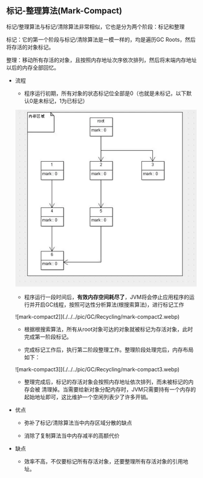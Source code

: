 ## 标记-整理算法(Mark-Compact)

标记/整理算法与标记/清除算法非常相似，它也是分为两个阶段：标记和整理

标记：它的第一个阶段与标记/清除算法是一模一样的，均是遍历GC Roots，然后将存活的对象标记。

整理：移动所有存活的对象，且按照内存地址次序依次排列，然后将末端内存地址以后的内存全部回忆。

* 流程

	* 程序运行初期，所有对象的状态标记位全部是0（也就是未标记，以下默认0是未标记，1为已标记）

	![mark-compact1](./../../pic/GC/Recycling/mark-compact1.webp)

	* 程序运行一段时间后，**有效内存空间耗尽了**，JVM将会停止应用程序的运行并开启GC线程，按照可达性分析算法(根搜索算法)，进行标记工作

	![mark-compact2]](./../../pic/GC/Recycling/mark-compact2.webp)

	* 根据根搜索算法，所有从root对象可达的对象就被标记为存活对象，此时完成第一阶段标记。

	* 完成标记工作后，执行第二阶段整理工作。整理阶段处理完后，内存布局如下：
	
	![mark-compact3]](./../../pic/GC/Recycling/mark-compact3.webp)

	* 整理完成后，标记的存活对象会按照内存地址依次排列，而未被标记的内存会被 清理掉。当需要给新对象分配内存时，JVM只需要持有一个内存的起始地址即可，这比维护一个空闲列表少了许多开销。

*  优点

	* 弥补了标记/清除算法当中内存区域分散的缺点

	* 消除了复制算法当中内存减半的高额代价

* 缺点

	* 效率不高，不仅要标记所有存活对象，还要整理所有存活对象的引用地址。
